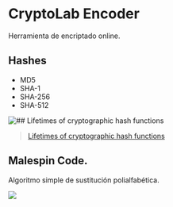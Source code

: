 # CryptoLab Encoder 

Herramienta de encriptado online.

## Hashes
 - MD5
 - SHA-1
 - SHA-256
 - SHA-512

![## Lifetimes of cryptographic hash functions](https://i.imgur.com/KyiiqYd.png)

> [Lifetimes of cryptographic hash functions](https://valerieaurora.org/hash.html)

## Malespin Code.

Algoritmo simple de sustitución polialfabética.

[![](https://mermaid.ink/img/eyJjb2RlIjoiXG5zdGF0ZURpYWdyYW1cbkEgLS0-IEUgXG5JIC0tPiBPIFxuQiAtLT4gVCBcbkYgLS0-IEcgXG5QIC0tPiBNIiwibWVybWFpZCI6eyJ0aGVtZSI6ImRlZmF1bHQifSwidXBkYXRlRWRpdG9yIjpmYWxzZX0)](https://mermaid-js.github.io/mermaid-live-editor/#/edit/eyJjb2RlIjoiXG5zdGF0ZURpYWdyYW1cbkEgLS0-IEUgXG5JIC0tPiBPIFxuQiAtLT4gVCBcbkYgLS0-IEcgXG5QIC0tPiBNIiwibWVybWFpZCI6eyJ0aGVtZSI6ImRlZmF1bHQifSwidXBkYXRlRWRpdG9yIjpmYWxzZX0)